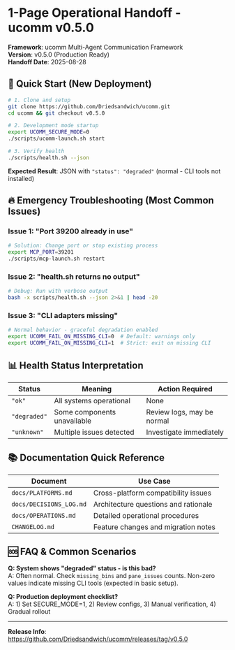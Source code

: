 # 1-Page Operational Handoff - ucomm v0.5.0

**Framework**: ucomm Multi-Agent Communication Framework  
**Version**: v0.5.0 (Production Ready)  
**Handoff Date**: 2025-08-28

## 🚀 Quick Start (New Deployment)

```bash
# 1. Clone and setup
git clone https://github.com/Driedsandwich/ucomm.git
cd ucomm && git checkout v0.5.0

# 2. Development mode startup
export UCOMM_SECURE_MODE=0
./scripts/ucomm-launch.sh start

# 3. Verify health
./scripts/health.sh --json
```

**Expected Result**: JSON with `"status": "degraded"` (normal - CLI tools not installed)

## 🔥 Emergency Troubleshooting (Most Common Issues)

### Issue 1: "Port 39200 already in use"
```bash
# Solution: Change port or stop existing process
export MCP_PORT=39201
./scripts/mcp-launch.sh restart
```

### Issue 2: "health.sh returns no output"  
```bash  
# Debug: Run with verbose output
bash -x scripts/health.sh --json 2>&1 | head -20
```

### Issue 3: "CLI adapters missing"
```bash
# Normal behavior - graceful degradation enabled
export UCOMM_FAIL_ON_MISSING_CLI=0  # Default: warnings only
export UCOMM_FAIL_ON_MISSING_CLI=1  # Strict: exit on missing CLI
```

## 📊 Health Status Interpretation

| Status | Meaning | Action Required |
|--------|---------|-----------------|
| `"ok"` | All systems operational | None |
| `"degraded"` | Some components unavailable | Review logs, may be normal |
| `"unknown"` | Multiple issues detected | Investigate immediately |

## 📚 Documentation Quick Reference

| Document | Use Case |
|----------|----------|
| `docs/PLATFORMS.md` | Cross-platform compatibility issues |
| `docs/DECISIONS_LOG.md` | Architecture questions and rationale |
| `docs/OPERATIONS.md` | Detailed operational procedures |
| `CHANGELOG.md` | Feature changes and migration notes |

## 🆘 FAQ & Common Scenarios

**Q: System shows "degraded" status - is this bad?**  
A: Often normal. Check `missing_bins` and `pane_issues` counts. Non-zero values indicate missing CLI tools (expected in basic setup).

**Q: Production deployment checklist?**  
A: 1) Set SECURE_MODE=1, 2) Review configs, 3) Manual verification, 4) Gradual rollout

---

**Release Info**: https://github.com/Driedsandwich/ucomm/releases/tag/v0.5.0
